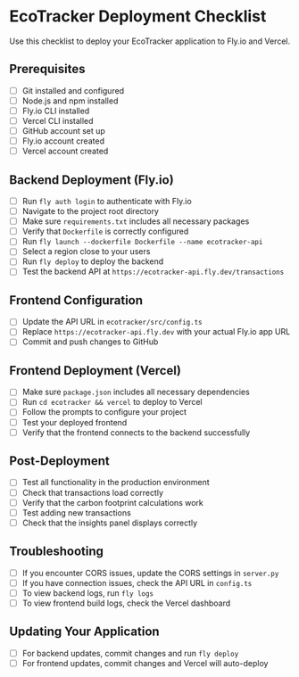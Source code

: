 # EcoTracker Deployment Checklist

Use this checklist to deploy your EcoTracker application to Fly.io and Vercel.

## Prerequisites

- [ ] Git installed and configured
- [ ] Node.js and npm installed
- [ ] Fly.io CLI installed
- [ ] Vercel CLI installed
- [ ] GitHub account set up
- [ ] Fly.io account created
- [ ] Vercel account created

## Backend Deployment (Fly.io)

- [ ] Run `fly auth login` to authenticate with Fly.io
- [ ] Navigate to the project root directory
- [ ] Make sure `requirements.txt` includes all necessary packages
- [ ] Verify that `Dockerfile` is correctly configured
- [ ] Run `fly launch --dockerfile Dockerfile --name ecotracker-api`
- [ ] Select a region close to your users
- [ ] Run `fly deploy` to deploy the backend
- [ ] Test the backend API at `https://ecotracker-api.fly.dev/transactions`

## Frontend Configuration

- [ ] Update the API URL in `ecotracker/src/config.ts`
- [ ] Replace `https://ecotracker-api.fly.dev` with your actual Fly.io app URL
- [ ] Commit and push changes to GitHub

## Frontend Deployment (Vercel)

- [ ] Make sure `package.json` includes all necessary dependencies
- [ ] Run `cd ecotracker && vercel` to deploy to Vercel
- [ ] Follow the prompts to configure your project
- [ ] Test your deployed frontend
- [ ] Verify that the frontend connects to the backend successfully

## Post-Deployment

- [ ] Test all functionality in the production environment
- [ ] Check that transactions load correctly
- [ ] Verify that the carbon footprint calculations work
- [ ] Test adding new transactions
- [ ] Check that the insights panel displays correctly

## Troubleshooting

- [ ] If you encounter CORS issues, update the CORS settings in `server.py`
- [ ] If you have connection issues, check the API URL in `config.ts`
- [ ] To view backend logs, run `fly logs`
- [ ] To view frontend build logs, check the Vercel dashboard

## Updating Your Application

- [ ] For backend updates, commit changes and run `fly deploy`
- [ ] For frontend updates, commit changes and Vercel will auto-deploy
